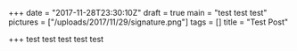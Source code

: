 +++
date = "2017-11-28T23:30:10Z"
draft = true
main = "test test test"
pictures = ["/uploads/2017/11/29/signature.png"]
tags = []
title = "Test Post"

+++
test test test test test